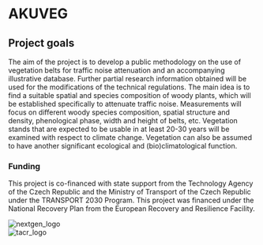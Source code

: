 <!-- This is a comment -->
<!-- Use two spaces to breake line -->
<!-- **bold**, *italic*, # header 1, ## header 2 ... -->
<!-- Enter empty line before table to render it correctly -->

# AKUVEG  

## **Project goals**   

The aim of the project is to develop a public methodology on the use of vegetation belts for traffic
noise attenuation and an accompanying illustrative database. Further partial research information
obtained will be used for the modifications of the technical regulations. The main idea is to find a suitable spatial and species composition of woody plants, which will be
established specifically to attenuate traffic noise. Measurements will focus on different woody
species composition, spatial structure and density, phenological phase, width and height of belts, etc. Vegetation stands that are expected to be usable in at least 20-30 years will be examined with
respect to climate change. Vegetation can also be assumed to have another significant ecological
and (bio)climatological function.  

### **Funding**  

This project is co-financed with state support from the Technology Agency of the Czech Republic and the Ministry of Transport of the Czech Republic under the TRANSPORT 2030 Program. This project was financed under the National Recovery Plan from the European Recovery and Resilience Facility.  

![nextgen_logo](https://github.com/VUKOZ-OEL/AKUVEG/blob/main/docs/assets/images/nextgen_logo.jpg?raw=true)  
![tacr_logo](https://github.com/VUKOZ-OEL/AKUVEG/blob/main/docs/assets/images/tacr_logo.png?raw=true)   